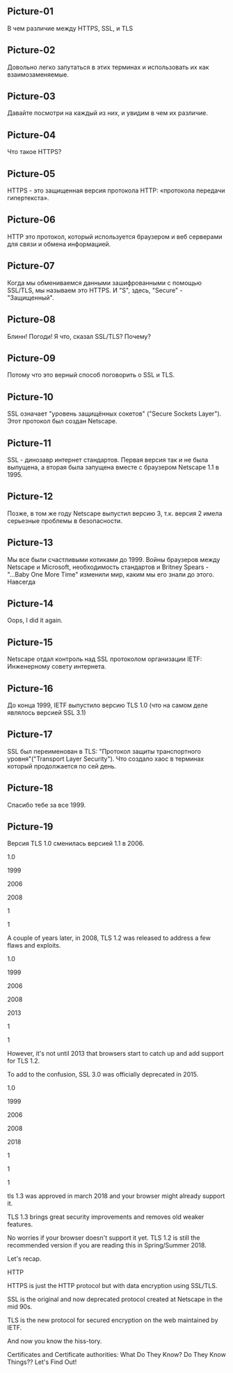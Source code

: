 ## Picture-01

В чем различие между HTTPS, SSL, и TLS

## Picture-02

Довольно легко запутаться в этих терминах и использовать их как взаимозаменяемые.

## Picture-03

Давайте посмотри на каждый из них, и увидим в чем их различие.

## Picture-04

Что такое HTTPS?

## Picture-05

HTTPS - это защищенная версия протокола HTTP: «протокола передачи гипертекста».

## Picture-06

HTTP это протокол, который используется браузером и веб серверами для связи и обмена информацией.

## Picture-07

Когда мы обмениваемся данными зашифрованными с помощью SSL/TLS, мы называем это HTTPS. И "S", здесь, "Secure" - "Защищенный".

## Picture-08

Блинн! Погоди! Я что, сказал SSL/TLS? Почему?

## Picture-09

Потому что это верный способ поговорить о SSL и TLS.

## Picture-10

SSL означает  "уровень защищённых cокетов" ("Secure Sockets Layer"). Этот протокол был создан Netscape.

## Picture-11

SSL - динозавр интернет стандартов. Первая версия так и не была выпущена, а вторая была запущена вместе с браузером Netscape 1.1 в 1995.

## Picture-12

Позже, в том же году Netscape выпустил версию 3, т.к. версия 2 имела серьезные проблемы в безопасности.

## Picture-13

Мы все были счастливыми котиками до 1999. Войны браузеров между Netscape и Microsoft, необходимость стандартов и Britney Spears - "...Baby One More Time" изменили мир, каким мы его знали до этого. Навсегда

## Picture-14

Oops, I did it again.

## Picture-15

Netscape отдал контроль над SSL протоколом организации IETF: Инженерному совету интернета.

## Picture-16

До конца 1999, IETF выпустило версию TLS 1.0 (что на самом деле являлось версией SSL 3.1) 

## Picture-17

SSL был переименован в TLS: "Протокол защиты транспортного уровня"("Transport Layer Security"). Что создало хаос в терминах который продолжается по сей день.

## Picture-18

Спасибо тебе за все 1999.

## Picture-19

Версия TLS 1.0 сменилась версией 1.1 в 2006.


1.0


1999


2006


2008


1


1


A couple of years later, in 2008, TLS 1.2 was released to address a few flaws and exploits.


1.0


1999


2006


2008


2013


1


1


However, it's not until 2013 that browsers start to catch up and add support for TLS 1.2.


To add to the confusion, SSL 3.0 was officially deprecated in 2015.


1.0


1999


2006


2008


2018


1


1


1


tls 1.3 was approved in march 2018 and your browser might already support it. 


TLS 1.3 brings great security improvements and removes old weaker features.


No worries if your browser doesn't support it yet. TLS 1.2 is still the recommended version if you are reading this in Spring/Summer 2018.


Let's recap.


HTTP


HTTPS is just the HTTP protocol but with data encryption using SSL/TLS.


SSL is the original and now deprecated protocol created at Netscape in the mid 90s.


TLS is the new protocol for secured encryption on the web maintained by IETF.


And now you know the hiss-tory.


Certificates and Certificate authorities: What Do They Know? Do They Know Things?? Let's Find Out!
